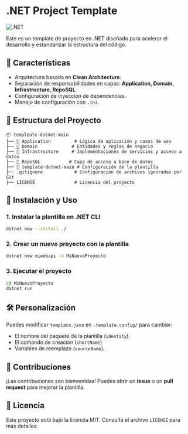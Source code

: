 # .NET Project Template

![.NET](https://img.shields.io/badge/.NET-6.0-blue.svg)

Este es un template de proyecto en .NET diseñado para acelerar el desarrollo y estandarizar la estructura del código.

## 🚀 Características

- Arquitectura basada en **Clean Architecture**.
- Separación de responsabilidades en capas: **Application, Domain, Infrastructure, RepoSQL**.
- Configuración de inyección de dependencias.
- Manejo de configuración con `.ini`.

## 📂 Estructura del Proyecto

```
📦 templeate-dotnet-main
├── 📂 Application         # Lógica de aplicación y casos de uso
├── 📂 Domain             # Entidades y reglas de negocio
├── 📂 Infrastructure     # Implementaciones de servicios y acceso a datos
├── 📂 RepoSQL           # Capa de acceso a base de datos
├── 📂 template-dotnet-main # Configuración de la plantilla
├── .gitignore            # Configuración de archivos ignorados por Git
├── LICENSE               # Licencia del proyecto
```

## 🎯 Instalación y Uso

### **1. Instalar la plantilla en .NET CLI**

```sh
dotnet new --install ./
```

### **2. Crear un nuevo proyecto con la plantilla**

```sh
dotnet new miwebapi -o MiNuevoProyecto
```

### **3. Ejecutar el proyecto**

```sh
cd MiNuevoProyecto
dotnet run
```
## 🛠 Personalización

Puedes modificar `template.json` en `.template.config/` para cambiar:
- El nombre del paquete de la plantilla (`identity`).
- El comando de creación (`shortName`).
- Variables de reemplazo (`sourceName`).

## 🤝 Contribuciones

¡Las contribuciones son bienvenidas! Puedes abrir un **issue** o un **pull request** para mejorar la plantilla.

## 📜 Licencia

Este proyecto está bajo la licencia MIT. Consulta el archivo `LICENSE` para más detalles.

